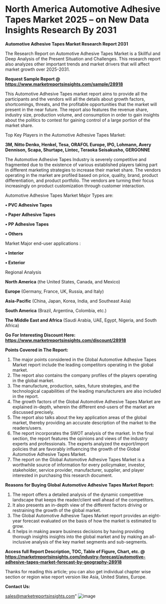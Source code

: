# North America Automotive Adhesive Tapes Market 2025 – on New Data Insights Research By 2031

<strong>Automotive Adhesive Tapes Market Research Report 2031</strong>

The Research Report on Automotive Adhesive Tapes Market is a Skillful and Deep Analysis of the Present Situation and Challenges. This research report also analyzes other important trends and market drivers that will affect market growth over 2025-2031.

<strong>Request Sample Report @ <a href=https://www.marketreportsinsights.com/sample/28918>https://www.marketreportsinsights.com/sample/28918</a></strong>

This Automotive Adhesive Tapes market report aims to provide all the participants and the vendors will all the details about growth factors, shortcomings, threats, and the profitable opportunities that the market will present in the near future. The report also features the revenue share, industry size, production volume, and consumption in order to gain insights about the politics to contest for gaining control of a large portion of the market share.

Top Key Players in the Automotive Adhesive Tapes Market:

<strong>3M, Nitto Denko, Henkel, Tesa, ORAFOL Europe, IPG, Lohmann, Avery Dennison, Scapa, Shurtape, Lintec, Teraoka Seisakusho, GERGONNE</strong>

The Automotive Adhesive Tapes Industry is severely competitive and fragmented due to the existence of various established players taking part in different marketing strategies to increase their market share. The vendors operating in the market are profiled based on price, quality, brand, product differentiation, and product portfolio. The vendors are turning their focus increasingly on product customization through customer interaction.

Automotive Adhesive Tapes Market Major Types are:

<strong>• PVC Adhesive Tapes

• Paper Adhesive Tapes

• PP Adhesive Tapes

• Others</strong>

Market Major end-user applications :

<strong>• Interior

• Exterior</strong>

Regional Analysis

</u><strong><b>North America</b></strong> (the United States, Canada, and Mexico)

<strong><b>Europe </b></strong>(Germany, France, UK, Russia, and Italy)

<strong><b>Asia-Pacific</b></strong> (China, Japan, Korea, India, and Southeast Asia)

<strong><b>South America</b></strong> (Brazil, Argentina, Colombia, etc.)

<strong><b>The Middle East and Africa</b></strong> (Saudi Arabia, UAE, Egypt, Nigeria, and South Africa)

<strong>Go For Interesting Discount Here: <a href=https://www.marketreportsinsights.com/discount/28918>https://www.marketreportsinsights.com/discount/28918</a></strong>

<strong>Points Covered in The Report:</strong>
<ol>
  <li>The major points considered in the Global Automotive Adhesive Tapes Market report include the leading competitors operating in the global market.</li>
  <li>The report also contains the company profiles of the players operating in the global market.</li>
  <li>The manufacture, production, sales, future strategies, and the technological capabilities of the leading manufacturers are also included in the report.</li>
  <li>The growth factors of the Global Automotive Adhesive Tapes Market are explained in-depth, wherein the different end-users of the market are discussed precisely.</li>
  <li>The report also talks about the key application areas of the global market, thereby providing an accurate description of the market to the readers/users.</li>
  <li>The report incorporates the SWOT analysis of the market. In the final section, the report features the opinions and views of the industry experts and professionals. The experts analyzed the export/import policies that are favorably influencing the growth of the Global Automotive Adhesive Tapes Market.</li>
  <li>The report on the Global Automotive Adhesive Tapes Market is a worthwhile source of information for every policymaker, investor, stakeholder, service provider, manufacturer, supplier, and player interested in purchasing this research document.</li>
</ol>
<strong>Reasons for Buying Global Automotive Adhesive Tapes Market Report:</strong>

<ol>
  <li>The report offers a detailed analysis of the dynamic competitive landscape that keeps the reader/client well ahead of the competitors.</li>
  <li>It also presents an in-depth view of the different factors driving or restraining the growth of the global market.</li>
  <li>The Global Automotive Adhesive Tapes Market report provides an eight-year forecast evaluated on the basis of how the market is estimated to grow.</li>
  <li>It helps in making aware business decisions by having providing thorough insights insights into the global market and by making an all-inclusive analysis of the key market segments and sub-segments.</li>
</ol>
<strong>Access full Report Description, TOC, Table of Figure, Chart, etc. @ <a href=https://marketreportsinsights.com/industry-forecast/automotive-adhesive-tapes-market-forecast-by-geography-28918>https://marketreportsinsights.com/industry-forecast/automotive-adhesive-tapes-market-forecast-by-geography-28918</a></strong>


Thanks for reading this article; you can also get individual chapter wise section or region wise report version like Asia, United States, Europe.

<strong>Contact Us:</strong>

sales@marketreportsinsights.com"
![image](https://github.com/user-attachments/assets/2498b10c-4224-4ce8-8159-d9bc2db43779)
